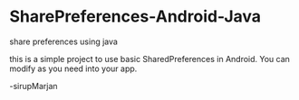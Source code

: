 # SharePreferences-Android-Java
share preferences using java

this is a simple project to use basic SharedPreferences in Android.
You can modify as you need into your app.

-sirupMarjan
